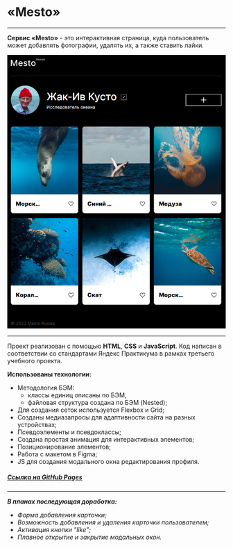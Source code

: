 # «Mesto»
___

**Сервис «Mesto»** - это интерактивная страница, куда пользователь может добавлять фотографии, удалять их, а также ставить лайки.

![Визуализация страницы пользователя Mesto](./images/my-project-mesto-visual.png)

___

Проект реализован с помощью **HTML**, **CSS** и **JavaScript**.
Код написан в соответствии со стандартами Яндекс Практикума в рамках третьего учебного проекта.

**Использованы технологии:**
* Методология БЭМ:
  - классы единиц описаны по БЭМ,
  - файловая структура создана по БЭМ (Nested);
* Для создания сеток используется Flexbox и Grid;
* Созданы медиазапросы для адаптивности сайта на разных устройствах;
* Псевдоэлементы и псевдоклассы;
* Создана простая анимация для интерактивных элементов;
* Позиционирование элементов;
* Работа с макетом в Figma;
* JS для создания модального окна редактирования профиля.

##### [Ссылка на GitHub Pages](https://yanika90.github.io/mesto/)
___

**_В планах последующая доработка:_**
- _Форма добавления карточки;_
- _Возможность добавления и удаления карточки пользователем;_
- _Активация кнопки "like";_
- _Плавное открытие и закрытие модальных окон._